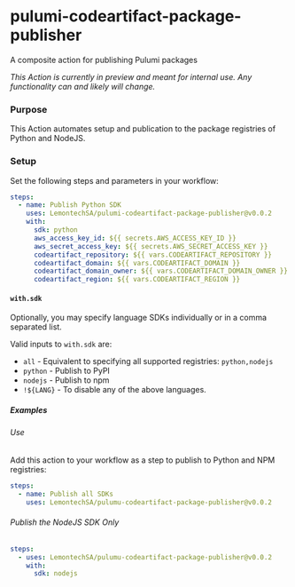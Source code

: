 # pulumi-codeartifact-package-publisher
A composite action for publishing Pulumi packages

_This Action is currently in preview and meant for internal use. Any functionality can and likely will change._

### Purpose
This Action automates setup and publication to the package registries of Python and NodeJS.

### Setup

Set the following steps and parameters in your workflow:

```yaml
steps:
  - name: Publish Python SDK
    uses: LemontechSA/pulumi-codeartifact-package-publisher@v0.0.2
    with:
      sdk: python
      aws_access_key_id: ${{ secrets.AWS_ACCESS_KEY_ID }}
      aws_secret_access_key: ${{ secrets.AWS_SECRET_ACCESS_KEY }}
      codeartifact_repository: ${{ vars.CODEARTIFACT_REPOSITORY }}
      codeartifact_domain: ${{ vars.CODEARTIFACT_DOMAIN }}
      codeartifact_domain_owner: ${{ vars.CODEARTIFACT_DOMAIN_OWNER }}
      codeartifact_region: ${{ vars.CODEARTIFACT_REGION }}
```

#### `with.sdk`

Optionally, you may specify language SDKs individually or in a comma separated list.

Valid inputs to `with.sdk` are:

- `all` - Equivalent to specifying all supported registries: `python,nodejs`
- `python` - Publish to PyPI
- `nodejs` - Publish to npm
- `!${LANG}` - To disable any of the above languages.

##### Examples

###### Use

Add this action to your workflow as a step to publish to Python and NPM registries:

```yaml
steps:
  - name: Publish all SDKs
    uses: LemontechSA/pulumu-codeartifact-package-publisher@v0.0.2
```

###### Publish the NodeJS SDK Only

```yaml
steps:
  - uses: LemontechSA/pulumu-codeartifact-package-publisher@v0.0.2
    with:
      sdk: nodejs
```
